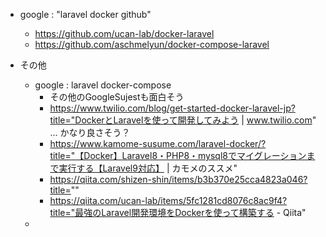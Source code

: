 - google : "laravel docker github"
    - https://github.com/ucan-lab/docker-laravel
    - https://github.com/aschmelyun/docker-compose-laravel

- その他
    - google : laravel docker-compose
        - その他のGoogleSujestも面白そう
        - https://www.twilio.com/blog/get-started-docker-laravel-jp?title="DockerとLaravelを使って開発してみよう | www.twilio.com" ... かなり良さそう？
        - https://www.kamome-susume.com/laravel-docker/?title="【Docker】Laravel8・PHP8・mysql8でマイグレーションまで実行する【Laravel9対応】 | カモメのススメ"
        - https://qiita.com/shizen-shin/items/b3b370e25cca4823a046?title=""
        - https://qiita.com/ucan-lab/items/5fc1281cd8076c8ac9f4?title="最強のLaravel開発環境をDockerを使って構築する - Qiita"
    - 

